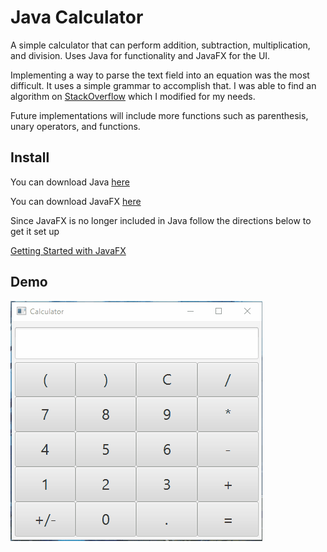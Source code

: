 # Java Calculator

A simple calculator that can perform addition, subtraction, multiplication, 
and division. Uses Java for functionality and JavaFX for the UI.

Implementing a way to parse the text field into an equation was the most difficult. 
It uses a simple grammar to accomplish that. I was able to find an algorithm on 
[StackOverflow](https://stackoverflow.com/questions/3422673/how-to-evaluate-a-math-expression-given-in-string-form) 
which I modified for my needs.

Future implementations will include more functions such as parenthesis, 
unary operators, and functions.

## Install

You can download Java [here](https://www.java.com/)

You can download JavaFX [here](https://gluonhq.com/products/javafx/)

Since JavaFX is no longer included in Java follow the directions below to get it set up

[Getting Started with JavaFX](https://openjfx.io/openjfx-docs/)

## Demo

![Calculator Demo](CalculatorAnimation.gif)